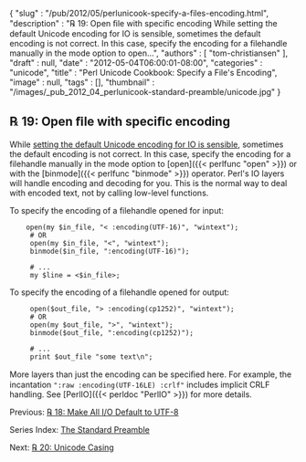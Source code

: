 {
   "slug" : "/pub/2012/05/perlunicook-specify-a-files-encoding.html",
   "description" : "℞ 19: Open ﬁle with speciﬁc encoding While setting the default Unicode encoding for IO is sensible, sometimes the default encoding is not correct. In this case, specify the encoding for a filehandle manually in the mode option to open...",
   "authors" : [
      "tom-christiansen"
   ],
   "draft" : null,
   "date" : "2012-05-04T06:00:01-08:00",
   "categories" : "unicode",
   "title" : "Perl Unicode Cookbook: Specify a File's Encoding",
   "image" : null,
   "tags" : [],
   "thumbnail" : "/images/_pub_2012_04_perlunicook-standard-preamble/unicode.jpg"
}



℞ 19: Open ﬁle with speciﬁc encoding
------------------------------------

While [setting the default Unicode encoding for IO is sensible](/pub/2012/05/perlunicook-make-file-io-default-to-utf-8.html), sometimes the default encoding is not correct. In this case, specify the encoding for a filehandle manually in the mode option to [open]({{< perlfunc "open" >}}) or with the [binmode]({{< perlfunc "binmode" >}}) operator. Perl's IO layers will handle encoding and decoding for you. This is the normal way to deal with encoded text, not by calling low-level functions.

To specify the encoding of a filehandle opened for input:

        open(my $in_file, "< :encoding(UTF-16)", "wintext");
         # OR
         open(my $in_file, "<", "wintext");
         binmode($in_file, ":encoding(UTF-16)");

         # ...
         my $line = <$in_file>;

To specify the encoding of a filehandle opened for output:

         open($out_file, "> :encoding(cp1252)", "wintext");
         # OR
         open(my $out_file, ">", "wintext");
         binmode($out_file, ":encoding(cp1252)");

         # ...
         print $out_file "some text\n";

More layers than just the encoding can be speciﬁed here. For example, the incantation `":raw :encoding(UTF-16LE) :crlf"` includes implicit CRLF handling. See [PerlIO]({{< perldoc "PerlIO" >}}) for more details.

Previous: [℞ 18: Make All I/O Default to UTF-8](/pub/2012/05/perlunicook-make-all-io-default-to-utf-8.html)

Series Index: [The Standard Preamble](/pub/2012/04/perlunicook-standard-preamble.html)

Next: [℞ 20: Unicode Casing](/pub/2012/05/perl-unicook-unicode-casing.html)
